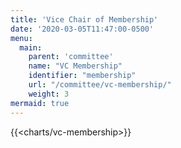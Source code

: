 ```yaml
---
title: 'Vice Chair of Membership'
date: '2020-03-05T11:47:00-0500'
menu:
  main:
    parent: 'committee'
    name: "VC Membership"
    identifier: "membership"
    url: "/committee/vc-membership/"
    weight: 3
mermaid: true
---
```


{{<charts/vc-membership>}}
